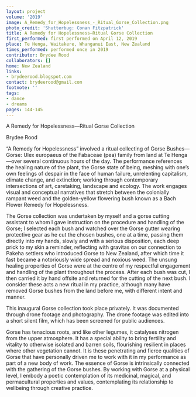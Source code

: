 ```yaml
---
layout: project
volume: '2019'
image: A_Remedy_for_Hopelessness_-_Ritual_Gorse_Collection.png
photo_credit: 'Shutterbug: Conan Fitzpatrick'
title: A Remedy for Hopelessness—Ritual Gorse Collection
first_performed: first performed on April 12, 2019
place: Te Henga, Waitakere, Whanganui East, New Zealand
times_performed: performed once in 2019
contributor: Brydee Rood
collaborators: []
home: New Zealand
links:
- brydeerood.blogspot.com
contact: brydeerood@gmail.com
footnote: ''
tags:
- dance
- dreams
pages: 144-145
---
```


A Remedy for Hopelessness­—Ritual Gorse Collection

Brydee Rood

“A Remedy for Hopelessness” involved a ritual collecting of Gorse Bushes—Gorse: Ulex europaeus of the Fabaceae (pea) family from land at Te Henga—over several continuous hours of the day. The performance references the healing nature of the plant, the Gorse state of being, meshing with one’s own feelings of despair in the face of human failure, unrelenting capitalism, climate change, and extinction; working through contemporary intersections of art, caretaking, landscape and ecology. The work engages visual and conceptual narratives that stretch between the colonially rampant weed and the golden-yellow flowering bush known as a Bach Flower Remedy for Hopelessness.

The Gorse collection was undertaken by myself and a gorse cutting assistant to whom I gave instruction on the procedure and handling of the Gorse; I selected each bush and watched over the Gorse gutter wearing protective gear as he cut the chosen bushes, one at a time, passing them directly into my hands, slowly and with a serious disposition, each deep prick to my skin a reminder, reflecting with gravitas on our connection to Pakeha settlers who introduced Gorse to New Zealand, after which time it fast became a notoriously wide spread and noxious weed. The unsung healing properties of Gorse were at the centre of my respectful engagement and handling of the plant throughout the process. After each bush was cut, I then carried it by hand offsite and returned for the cutting of the next bush. I consider these acts a new ritual in my practice, although many have removed Gorse bushes from the land before me, with different intent and manner.

This inaugural Gorse collection took place privately. It was documented through drone footage and photography. The drone footage was edited into a short silent film, which has been screened for public audiences.

Gorse has tenacious roots, and like other legumes, it catalyses nitrogen from the upper atmosphere. It has a special ability to bring fertility and vitality to otherwise isolated and barren soils, flourishing resilient in places where other vegetation cannot. It is these penetrating and fierce qualities of Gorse that have personally driven me to work with it in my performance as part of a new body of work. The essence of Gorse is intrinsically connected with the gathering of the Gorse bushes. By working with Gorse at a physical level, I embody a poetic contemplation of its medicinal, magical, and permacultural properties and values, contemplating its relationship to wellbeing through creative practice.
